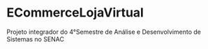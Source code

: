 # ECommerceLojaVirtual
Projeto integrador do 4°Semestre de Análise e Desenvolvimento de Sistemas no SENAC
